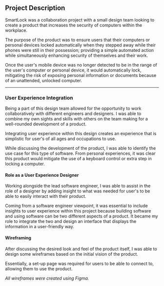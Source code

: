 ## Project Description

SmartLock was a collaboration project with a small design team looking to create a product that increases the security of computers within the workplace.

The purpose of the product was to ensure users that their computers or personal devices locked automatically when they stepped away while their phones were still in their possession; providing a simple automated action while simultaneously enhancing security of themselves and their work.

Once the user's mobile device was no longer detected to be in the range of the user's computer or personal device, it would automatically lock, mitigating the risk of exposing personal information or documents because of an unattended, unlocked computer.

------

### User Experience Integration

Being a part of this design team allowed for the opportunity to work collaboratively with different engineers and designers. I was able to combine my own sights and skills with others on the team making for a well-rounded development of a product.

Integrating user experience within this design creates an experience that is simplistic for user's of all ages and occupations to use.

While discussing the development of the product, I was able to identify the use case for this type of software. From personal experiences, it was clear this product would mitigate the use of a keyboard control or extra step in locking a computer.

#### Role as a User Experience Designer

Working alongside the lead software engineer, I was able to assist in the role of a designer by adding insight to what was needed for user's to be able to easily interact with their product.

Coming from a software engineer viewpoint, it was essential to include insights to user experience within this project because building software and using software can be two different aspects of a product. It became my role to integrate the two and design an interface that displays the information in a user-friendly way.

#### Wireframing

After discussing the desired look and feel of the product itself, I was able to design some wireframes based on the initial vision of the product.

Essentially, a set-up page was required for users to be able to connect to, allowing them to use the product.

*All wireframes were created using Figma.*

